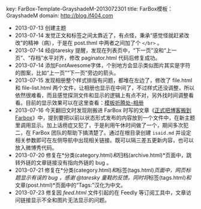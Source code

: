 key: FarBox-Template-GrayshadeM-2013072301
title: FarBox模板：GrayshadeM
domain: http://blog.if404.com

- 2013-07-13 创建主题
- 2013-07-14 发觉正文和标签之间太靠近了，有点怪，秉承“感觉怪就赶紧改改”的精神（病），于是在 post.thml 中两者之间加了个 `</br>` 。
- 2013-07-14 经@taresky 提醒，发现在列表页中，“下一页”没和“上一页”、“存档”水平对齐，修改 paginator.html 代码后修复成功。
- 2013-07-14 添加FontAwesome字体，个别地方会显示类似图片其实是字符的图案，比如“上一页”“下一页”旁边的箭头。
- 2013-07-15 发现相册整个样式排版有问题，都堆在左边了，修改了 file.html 和 file-list.html 两个文件，让相册也显示在中间了，不过样式还没调整，所以依然很难看，而且感觉探测文件和显示的逻辑上有点不对，另外找时间调整看看。目前的显示效果可以在这里查看：[模板折腾处-相册](http://if404template.farbox.com/folder/ "模板折腾处-相册")
- 2013-07-16 今天翻旧文时发现刚搬进 FarBox 时写的文章《[正式把博客搬到 Farbox](http://blog.if404.com/post/life/2013-05-22-zheng-shi-ba-bo-ke-ban-daofarbox)》中，提到要把以前以状态形式发布的内容放到一个文件中，在新主题里调用显示。加上话痨症又犯了，于是利用午休时间做了一个，期间多次犯二，在 FarBox 团队的帮助下搞清楚了。通过在根目录创建 `isaid.md` 并设定相关参数即可在左侧导航中出现相关链接。既可以隔三差五更新内容，也可以放入微博秀代码。
- 2013-07-20 修复在*分类(category.html)*和*归档(archive.html)*页面中，跳转外链的文章链接没有指向外链的 bug 。
- 2013-07-21 修复在*分类(category.html)*和*标签(tags.html)*页面中，网页标题显示有误的 bug ，感谢 @taresky 童鞋的反馈。同时将*标签(tags.html)*和*文章(post.html)*页面中的“Tags:”汉化为中文。
- 2013-07-23 修复因 *feed.html* 文件引起的在 Feedly 等订阅工具中，文章访问链接显示不全和图片无法显示的问题。
